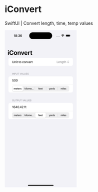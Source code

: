 # iConvert
SwiftUI | Convert length, time, temp values

<img height="500" src="https://github.com/sol0vanti/iConvert/blob/main/preview/appPreview.png" alt="App preview">

